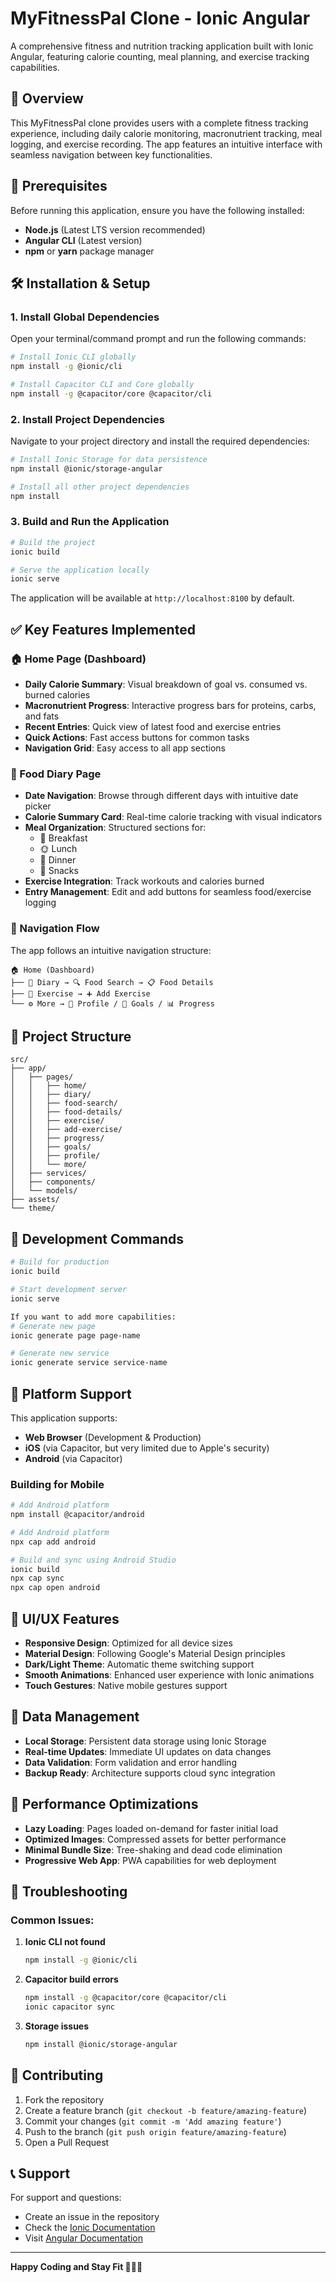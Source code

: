 # MyFitnessPal Clone - Ionic Angular

A comprehensive fitness and nutrition tracking application built with Ionic Angular, featuring calorie counting, meal planning, and exercise tracking capabilities.

## 📱 Overview

This MyFitnessPal clone provides users with a complete fitness tracking experience, including daily calorie monitoring, macronutrient tracking, meal logging, and exercise recording. The app features an intuitive interface with seamless navigation between key functionalities.

## 🚀 Prerequisites

Before running this application, ensure you have the following installed:

- **Node.js** (Latest LTS version recommended)
- **Angular CLI** (Latest version)
- **npm** or **yarn** package manager

## 🛠️ Installation & Setup

### 1. Install Global Dependencies

Open your terminal/command prompt and run the following commands:

```bash
# Install Ionic CLI globally
npm install -g @ionic/cli

# Install Capacitor CLI and Core globally
npm install -g @capacitor/core @capacitor/cli
```

### 2. Install Project Dependencies

Navigate to your project directory and install the required dependencies:

```bash
# Install Ionic Storage for data persistence
npm install @ionic/storage-angular

# Install all other project dependencies
npm install
```

### 3. Build and Run the Application

```bash
# Build the project
ionic build

# Serve the application locally
ionic serve
```

The application will be available at `http://localhost:8100` by default.

## ✅ Key Features Implemented

### 🏠 Home Page (Dashboard)
- **Daily Calorie Summary**: Visual breakdown of goal vs. consumed vs. burned calories
- **Macronutrient Progress**: Interactive progress bars for proteins, carbs, and fats
- **Recent Entries**: Quick view of latest food and exercise entries
- **Quick Actions**: Fast access buttons for common tasks
- **Navigation Grid**: Easy access to all app sections

### 📖 Food Diary Page
- **Date Navigation**: Browse through different days with intuitive date picker
- **Calorie Summary Card**: Real-time calorie tracking with visual indicators
- **Meal Organization**: Structured sections for:
  - 🌅 Breakfast
  - 🌞 Lunch  
  - 🌙 Dinner
  - 🍎 Snacks
- **Exercise Integration**: Track workouts and calories burned
- **Entry Management**: Edit and add buttons for seamless food/exercise logging

### 🎯 Navigation Flow

The app follows an intuitive navigation structure:

```
🏠 Home (Dashboard)
├── 📖 Diary → 🔍 Food Search → 📋 Food Details
├── 🏃 Exercise → ➕ Add Exercise
└── ⚙️ More → 👤 Profile / 🎯 Goals / 📊 Progress
```

## 📁 Project Structure

```
src/
├── app/
│   ├── pages/
│   │   ├── home/
│   │   ├── diary/
│   │   ├── food-search/
│   │   ├── food-details/
│   │   ├── exercise/
│   │   ├── add-exercise/
│   │   ├── progress/
│   │   ├── goals/
│   │   ├── profile/
│   │   └── more/
│   ├── services/
│   ├── components/
│   └── models/
├── assets/
└── theme/
```

## 🔧 Development Commands

```bash
# Build for production
ionic build

# Start development server
ionic serve

If you want to add more capabilities:
# Generate new page
ionic generate page page-name

# Generate new service
ionic generate service service-name
```

## 📱 Platform Support

This application supports:
- **Web Browser** (Development & Production)
- **iOS** (via Capacitor, but very limited due to Apple's security)
- **Android** (via Capacitor)

### Building for Mobile

```bash
# Add Android platform
npm install @capacitor/android

# Add Android platform
npx cap add android

# Build and sync using Android Studio
ionic build
npx cap sync
npx cap open android
```

## 🎨 UI/UX Features

- **Responsive Design**: Optimized for all device sizes
- **Material Design**: Following Google's Material Design principles
- **Dark/Light Theme**: Automatic theme switching support
- **Smooth Animations**: Enhanced user experience with Ionic animations
- **Touch Gestures**: Native mobile gestures support

## 🔐 Data Management

- **Local Storage**: Persistent data storage using Ionic Storage
- **Real-time Updates**: Immediate UI updates on data changes
- **Data Validation**: Form validation and error handling
- **Backup Ready**: Architecture supports cloud sync integration

## 🚀 Performance Optimizations

- **Lazy Loading**: Pages loaded on-demand for faster initial load
- **Optimized Images**: Compressed assets for better performance
- **Minimal Bundle Size**: Tree-shaking and dead code elimination
- **Progressive Web App**: PWA capabilities for web deployment

## 🐛 Troubleshooting

### Common Issues:

1. **Ionic CLI not found**
   ```bash
   npm install -g @ionic/cli
   ```

2. **Capacitor build errors**
   ```bash
   npm install -g @capacitor/core @capacitor/cli
   ionic capacitor sync
   ```

3. **Storage issues**
   ```bash
   npm install @ionic/storage-angular
   ```

## 🤝 Contributing

1. Fork the repository
2. Create a feature branch (`git checkout -b feature/amazing-feature`)
3. Commit your changes (`git commit -m 'Add amazing feature'`)
4. Push to the branch (`git push origin feature/amazing-feature`)
5. Open a Pull Request

## 📞 Support

For support and questions:
- Create an issue in the repository
- Check the [Ionic Documentation](https://ionicframework.com/docs)
- Visit [Angular Documentation](https://angular.io/docs)

---

**Happy Coding and Stay Fit 💪🍎📱**
